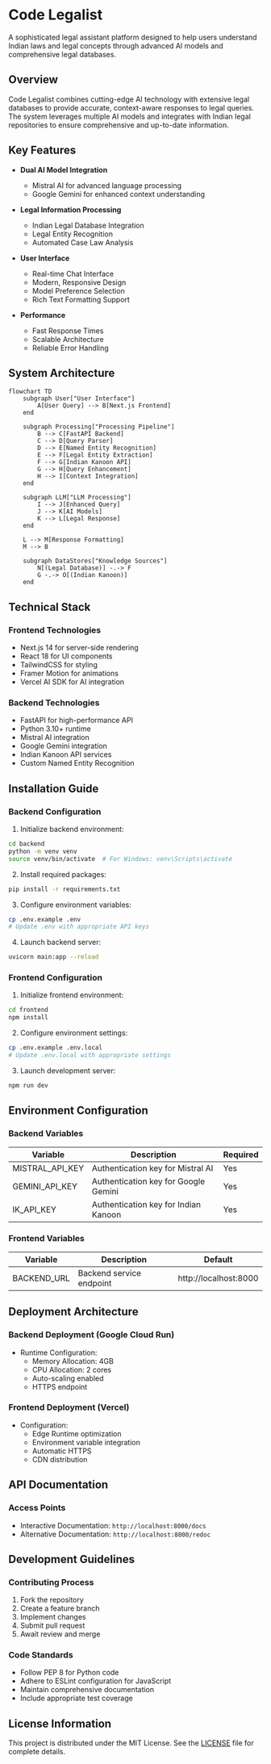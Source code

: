 # Code Legalist

A sophisticated legal assistant platform designed to help users understand Indian laws and legal concepts through advanced AI models and comprehensive legal databases.

## Overview

Code Legalist combines cutting-edge AI technology with extensive legal databases to provide accurate, context-aware responses to legal queries. The system leverages multiple AI models and integrates with Indian legal repositories to ensure comprehensive and up-to-date information.

## Key Features

- **Dual AI Model Integration**
  - Mistral AI for advanced language processing
  - Google Gemini for enhanced context understanding

- **Legal Information Processing**
  - Indian Legal Database Integration
  - Legal Entity Recognition
  - Automated Case Law Analysis

- **User Interface**
  - Real-time Chat Interface
  - Modern, Responsive Design
  - Model Preference Selection
  - Rich Text Formatting Support

- **Performance**
  - Fast Response Times
  - Scalable Architecture
  - Reliable Error Handling

## System Architecture
```mermaid
flowchart TD
    subgraph User["User Interface"]
        A[User Query] --> B[Next.js Frontend]
    end
    
    subgraph Processing["Processing Pipeline"]
        B --> C[FastAPI Backend]
        C --> D[Query Parser]
        D --> E[Named Entity Recognition]
        E --> F[Legal Entity Extraction]
        F --> G[Indian Kanoon API]
        G --> H[Query Enhancement]
        H --> I[Context Integration]
    end
    
    subgraph LLM["LLM Processing"]
        I --> J[Enhanced Query]
        J --> K[AI Models]
        K --> L[Legal Response]
    end
    
    L --> M[Response Formatting]
    M --> B
    
    subgraph DataStores["Knowledge Sources"]
        N[(Legal Database)] -.-> F
        G -.-> O[(Indian Kanoon)]
    end
```

## Technical Stack

### Frontend Technologies
- Next.js 14 for server-side rendering
- React 18 for UI components
- TailwindCSS for styling
- Framer Motion for animations
- Vercel AI SDK for AI integration

### Backend Technologies
- FastAPI for high-performance API
- Python 3.10+ runtime
- Mistral AI integration
- Google Gemini integration
- Indian Kanoon API services
- Custom Named Entity Recognition

## Installation Guide

### Backend Configuration
1. Initialize backend environment:
```bash
cd backend
python -m venv venv
source venv/bin/activate  # For Windows: venv\Scripts\activate
```

2. Install required packages:
```bash
pip install -r requirements.txt
```

3. Configure environment variables:
```bash
cp .env.example .env
# Update .env with appropriate API keys
```

4. Launch backend server:
```bash
uvicorn main:app --reload
```

### Frontend Configuration
1. Initialize frontend environment:
```bash
cd frontend
npm install
```

2. Configure environment settings:
```bash
cp .env.example .env.local
# Update .env.local with appropriate settings
```

3. Launch development server:
```bash
npm run dev
```

## Environment Configuration

### Backend Variables
| Variable | Description | Required |
|----------|-------------|----------|
| MISTRAL_API_KEY | Authentication key for Mistral AI | Yes |
| GEMINI_API_KEY | Authentication key for Google Gemini | Yes |
| IK_API_KEY | Authentication key for Indian Kanoon | Yes |

### Frontend Variables
| Variable | Description | Default |
|----------|-------------|---------|
| BACKEND_URL | Backend service endpoint | http://localhost:8000 |

## Deployment Architecture

### Backend Deployment (Google Cloud Run)
- Runtime Configuration:
  - Memory Allocation: 4GB
  - CPU Allocation: 2 cores
  - Auto-scaling enabled
  - HTTPS endpoint

### Frontend Deployment (Vercel)
- Configuration:
  - Edge Runtime optimization
  - Environment variable integration
  - Automatic HTTPS
  - CDN distribution

## API Documentation

### Access Points
- Interactive Documentation: `http://localhost:8000/docs`
- Alternative Documentation: `http://localhost:8000/redoc`

## Development Guidelines

### Contributing Process
1. Fork the repository
2. Create a feature branch
3. Implement changes
4. Submit pull request
5. Await review and merge

### Code Standards
- Follow PEP 8 for Python code
- Adhere to ESLint configuration for JavaScript
- Maintain comprehensive documentation
- Include appropriate test coverage

## License Information

This project is distributed under the MIT License. See the [LICENSE](LICENSE) file for complete details. 